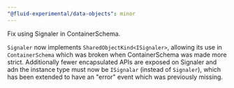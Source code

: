 ```yaml
---
"@fluid-experimental/data-objects": minor
---
```


Fix using Signaler in ContainerSchema.

`Signaler` now implements `SharedObjectKind<ISignaler>`, allowing its use in `ContainerSchema` which was broken when ContainerSchema was made more strict.
Additionally fewer encapsulated APIs are exposed on Signaler and adn the instance type must now be `ISignalar` (instead of `Signaler`), which has been extended to have an "error" event which was previously missing.
